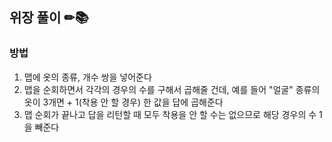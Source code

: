 ## 위장 풀이 ✏📚

### 방법
1. 맵에 옷의 종류, 개수 쌍을 넣어준다
2. 맵을 순회하면서 각각의 경우의 수를 구해서 곱해줄 건데, 예를 들어 "얼굴" 종류의 옷이 3개면 + 1(착용 안 할 경우) 한 값을 답에 곱해준다
3. 맵 순회가 끝나고 답을 리턴할 때 모두 착용을 안 할 수는 없으므로 해당 경우의 수 1을 빼준다